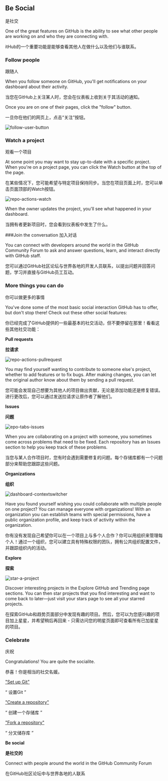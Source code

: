 ## Be Social
是社交

One of the great features on GitHub is the ability to see what other people are working on and who they are connecting with.

itHub的一个重要功能是能够查看其他人在做什么以及他们与谁联系。

### Follow people
跟随人

When you follow someone on GitHub, you'll get notifications on your dashboard about their activity.

当您在GitHub上关注某人时，您会在仪表板上收到关于其活动的通知。

Once you are on one of their pages, click the "follow" button.

一旦你在他们的网页上，点击“关注”按钮。

![follow-user-button](https://help.github.com/assets/images/help/profile/follow-user-button.png)


### Watch a project

观看一个项目

At some point you may want to stay up-to-date with a specific project. When you're on a project page, you can click the Watch button at the top of the page.

在某些情况下，您可能希望与特定项目保持同步。当您在项目页面上时，您可以单击页面顶部的Watch按钮。

![repo-actions-watch](https://help.github.com/assets/images/help/repository/repo-actions-watch.png)

When the owner updates the project, you'll see what happened in your dashboard.

当拥有者更新项目时，您会看到仪表板中发生了什么。

###Join the conversation
加入对话

You can connect with developers around the world in the GitHub Community Forum to ask and answer questions, learn, and interact directly with GitHub staff.

您可以通过GitHub社区论坛与世界各地的开发人员联系，以提出问题并回答问题，学习并直接与GitHub员工互动。

### More things you can do
你可以做更多的事情

You've done some of the most basic social interaction GitHub has to offer, but don't stop there! Check out these other social features:

你已经完成了GitHub提供的一些最基本的社交活动，但不要停留在那里！看看这些其他社交功能：

**Pull requests**

**拉请求**

![repo-actions-pullrequest](https://help.github.com/assets/images/help/repository/repo-actions-pullrequest.png)

You may find yourself wanting to contribute to someone else's project, whether to add features or to fix bugs. After making changes, you can let the original author know about them by sending a pull request.

您可能会发现自己想要为其他人的项目做出贡献，无论是添加功能还是修复错误。进行更改后，您可以通过发送拉请求让原作者了解他们。

**Issues**

**问题**

![epo-tabs-issues](https://help.github.com/assets/images/help/repository/repo-tabs-issues.png)

When you are collaborating on a project with someone, you sometimes come across problems that need to be fixed. Each repository has an Issues section to help you keep track of these problems.

当您与某人合作项目时，您有时会遇到需要修复的问题。每个存储库都有一个问题部分来帮助您跟踪这些问题。

**Organizations**

**组织**

![dashboard-contextswitcher](https://help.github.com/assets/images/help/overview/dashboard-contextswitcher.png)

Have you found yourself wishing you could collaborate with multiple people on one project? You can manage everyone with organizations! With an organization you can establish teams with special permissions, have a public organization profile, and keep track of activity within the organization.

你有没有发现自己希望你可以在一个项目上与多个人合作？你可以用组织来管理每个人！通过一个组织，您可以建立具有特殊权限的团队，拥有公共组织配置文件，并跟踪组织内的活动。

**Explore**

**探索**

![star-a-project](https://help.github.com/assets/images/help/stars/star-a-project.png)

Discover interesting projects in the Explore GitHub and Trending page sections. You can then star projects that you find interesting and want to come back to later—just visit your stars page to see all your starred projects.

在探索GitHub和趋势页面部分中发现有趣的项目。然后，您可以为您感兴趣的项目加上星星，并希望稍后再回来 - 只需访问您的明星页面即可查看所有已加星星的项目。

### Celebrate
庆祝

Congratulations! You are quite the socialite.

恭喜！你是相当的社交名媛。

["Set up Git"](https://github.com/mustang4418/-English-and-Chinese-translation-/edit/master/GitHUb/GitHubHelp/Bootcamp/Set%20Up/Set%20Up%20Git.md)

“ 设置Git ”

["Create a repository"](https://github.com/mustang4418/-English-and-Chinese-translation-/edit/master/GitHUb/GitHubHelp/Bootcamp/Set%20Up/Create%20A%20Repo.md)

“ 创建一个存储库 ”

["Fork a repository"](https://github.com/mustang4418/-English-and-Chinese-translation-/edit/master/GitHUb/GitHubHelp/Bootcamp/Set%20Up/Fork%20A%20Repo.md)

“ 分叉储存库 ”

**Be social**

**是社交的**

Connect with people around the world in the GitHub Community Forum

在GitHub社区论坛中与世界各地的人联系
